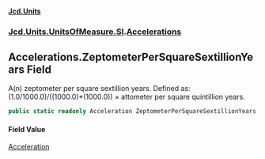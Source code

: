 #### [Jcd.Units](index.md 'index')
### [Jcd.Units.UnitsOfMeasure.SI](Jcd.Units.UnitsOfMeasure.SI.md 'Jcd.Units.UnitsOfMeasure.SI').[Accelerations](Accelerations.md 'Jcd.Units.UnitsOfMeasure.SI.Accelerations')

## Accelerations.ZeptometerPerSquareSextillionYears Field

A(n) zeptometer per square sextillion years. Defined as: (1.0/1000.0)/((1000.0)*(1000.0)) × attometer per square quintillion years.

```csharp
public static readonly Acceleration ZeptometerPerSquareSextillionYears;
```

#### Field Value
[Acceleration](Acceleration.md 'Jcd.Units.UnitTypes.Acceleration')